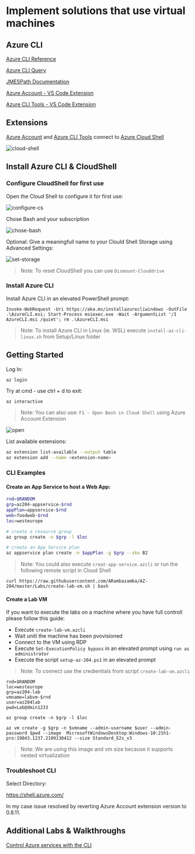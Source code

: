 # Implement solutions that use virtual machines

## Azure CLI

[Azure CLI Reference](https://docs.microsoft.com/en-us/cli/azure/reference-index?view=azure-cli-latest)

[Azure CLI Query](https://docs.microsoft.com/en-us/cli/azure/query-azure-cli?view=azure-cli-latest)

[JMESPath Documentation](http://jmespath.org/)

[Azure Account - VS Code Extension](https://marketplace.visualstudio.com/items?itemName=ms-vscode.azure-account)

[Azure CLI Tools - VS Code Extension](https://marketplace.visualstudio.com/items?itemName=ms-vscode.azurecli)

## Extensions

[Azure Account](https://marketplace.visualstudio.com/items?itemName=ms-vscode.azure-account) and [Azure CLI Tools](https://marketplace.visualstudio.com/items?itemName=ms-vscode.azurecli) connect to [Azure Cloud Shell](https://docs.microsoft.com/en-us/azure/cloud-shell/overview#:~:text=Azure%20Cloud%20Shell%20is%20an,work%2C%20either%20Bash%20or%20PowerShell.&text=Direct%20link%3A%20Open%20a%20browser,%3A%2F%2Fshell.azure.com.)

![cloud-shell](_images/cloud-shell.png)

## Install Azure CLI & CloudShell

### Configure CloudShell for first use

Open the Cloud Shell to configure it for first use:

![configure-cs](_images/configure-cs.jpg)

Chose Bash and your subscription

![chose-bash](_images/chose-bash.jpg)

Optional: Give a meaningfull name to your Clould Shell Storage using Advanced Settings:

![set-storage](_images/set-storage.jpg)

> Note: To reset CloudShell you can use `Dismount-Clouddrive`

### Install Azure CLI

Install Azure CLI in an elevated PowerShell prompt:

```
Invoke-WebRequest -Uri https://aka.ms/installazurecliwindows -OutFile .\AzureCLI.msi; Start-Process msiexec.exe -Wait -ArgumentList '/I AzureCLI.msi /quiet'; rm .\AzureCLI.msi
```

> Note: To install Azure CLI in Linux (ie. WSL) execute `install-az-cli-linux.sh` from Setup/Linux folder

## Getting Started

Log In:

```bash
az login
```

Try at cmd - use ctrl + d to exit:

```
az interactive
```

> Note: You can also use: `F1 - Open Bash in Cloud Shell` using Azure Account Extension

![open](_images/azure-open.png)

List available extensions:

```bash
az extension list-available --output table
az extension add --name <extension-name>
```

### CLI Examples

#### Create an App Service to host a Web App:

```bash
rnd=$RANDOM
grp=az204-appservice-$rnd
appPlan=appservice-$rnd
web=foodweb-$rnd
loc=westeurope

# create a resource group
az group create -n $grp -l $loc

# create an App Service plan
az appservice plan create -n $appPlan -g $grp --sku B2
```

> Note: You could also execute `creat-app-service.azcli` or run the following remote script in Cloud Shell

```
curl https://raw.githubusercontent.com/ARambazamba/AZ-204/master/Labs/create-lab-vm.sh | bash
```

#### Create a Lab VM

If you want to execute the labs on a machine where you have full controll please follow this guide:

- Execute `create-lab-vm.azcli`
- Wait unitl the machine has been pvovisioned
- Connect to the VM using RDP
- Execute `Set-ExecutionPolicy bypass` in an elevated prompt using `run as administrator`
- Execute the script `setup-az-204.ps1` in an elevated prompt

> Note: To connect use the credientials from script `create-lab-vm.azcli`

```
rnd=$RANDOM
loc=westeurope
grp=az204-lab
vmname=labvm-$rnd
user=az204lab
pwd=Lab@dmin1233

az group create -n $grp -l $loc

az vm create -g $grp -n $vmname --admin-username $user --admin-password $pwd --image  MicrosoftWindowsDesktop:Windows-10:21h1-pro:19043.1237.2109130412 --size Standard_E2s_v3
```

> Note: We are using this image and vm size because it supports nested virtualization

### Troubleshoot CLI

Select Directory:

https://shell.azure.com/

In my case issue resolved by reverting Azure Account extension version to 0.8.11.

## Additional Labs & Walkthroughs

[Control Azure services with the CLI](https://docs.microsoft.com/en-us/learn/modules/control-azure-services-with-cli/)
